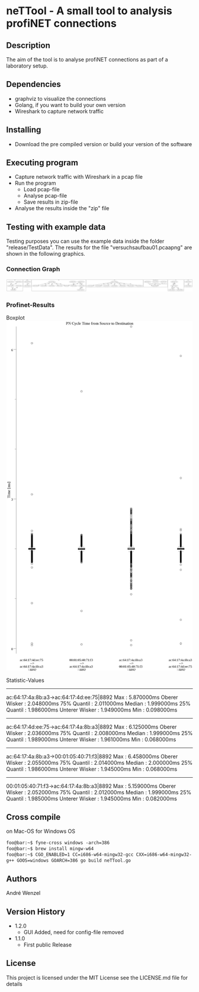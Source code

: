 # neTTool - A small tool to analysis profiNET connections

## Description

The aim of the tool is to analyse profiNET connections as part of a laboratory setup.

## Dependencies

* graphviz to visualize the connections
* Golang, if you want to build your own version
* Wireshark to capture network traffic

## Installing

* Download the pre compiled version or build your version of the software

## Executing program

* Capture network traffic with Wireshark in a pcap file
* Run the program
  * Load pcap-file
  * Analyse pcap-file
  * Save results in zip-file
* Analyse the results inside the "zip" file

## Testing with example data

Testing purposes you can use the example data inside the folder "release/TestData". The results for the file "versuchsaufbau01.pcaapng" are shown in the following graphics.

### Connection Graph

![Networkgraph](results/networkgraph.png)

### Profinet-Results

Boxplot
![PN-Boxplot](results/boxplot.jpg)

Statistic-Values

----------------------------------------------
ac:64:17:4a:8b:a3->ac:64:17:4d:ee:75|8892
Max            : 5.870000ms
Oberer Wisker  : 2.048000ms
75% Quantil    : 2.011000ms
Median         : 1.999000ms
25% Quantil    : 1.986000ms
Unterer Wisker : 1.949000ms
Min            : 0.098000ms

----------------------------------------------
ac:64:17:4d:ee:75->ac:64:17:4a:8b:a3|8892
Max            : 6.125000ms
Oberer Wisker  : 2.036000ms
75% Quantil    : 2.008000ms
Median         : 1.999000ms
25% Quantil    : 1.989000ms
Unterer Wisker : 1.961000ms
Min            : 0.068000ms

----------------------------------------------
ac:64:17:4a:8b:a3->00:01:05:40:71:f3|8892
Max            : 6.458000ms
Oberer Wisker  : 2.055000ms
75% Quantil    : 2.014000ms
Median         : 2.000000ms
25% Quantil    : 1.986000ms
Unterer Wisker : 1.945000ms
Min            : 0.068000ms

----------------------------------------------
00:01:05:40:71:f3->ac:64:17:4a:8b:a3|8892
Max            : 5.159000ms
Oberer Wisker  : 2.052000ms
75% Quantil    : 2.012000ms
Median         : 1.999000ms
25% Quantil    : 1.985000ms
Unterer Wisker : 1.945000ms
Min            : 0.082000ms

## Cross compile
on Mac-OS for Windows OS

```console
foo@bar:~$ fyne-cross windows -arch=386       
foo@bar:~$ brew install mingw-w64
foo@bar:~$ CGO_ENABLED=1 CC=i686-w64-mingw32-gcc CXX=i686-w64-mingw32-g++ GOOS=windows GOARCH=386 go build neTTool.go
```

## Authors

André Wenzel

## Version History

* 1.2.0
  * GUI Added, need for config-file removed
* 1.1.0
    * First public Release

## License

This project is licensed under the  MIT License see the LICENSE.md file for details
